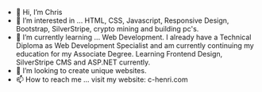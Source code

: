 - 👋 Hi, I’m Chris
- 👀 I’m interested in ... HTML, CSS, Javascript, Responsive Design, Bootstrap, SilverStripe, crypto mining and building pc's.
- 🌱 I’m currently learning ... Web Development.  I already have a Technical Diploma as Web Development Specialist and am currently continuing my education for my Associate Degree.  Learning Frontend Design, SilverStripe CMS and ASP.NET currently. 
- 💞️ I’m looking to create unique websites. 
- 📫 How to reach me ... visit my website: c-henri.com

<!---
H3nr1-1/H3nr1-1 is a ✨ special ✨ repository because its `README.md` (this file) appears on your GitHub profile.
You can click the Preview link to take a look at your changes.
--->
